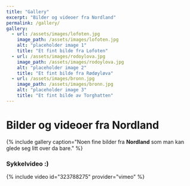 ```yaml
---
title: "Gallery"
excerpt: "Bilder og videoer fra Nordland"
permalink: /gallery/
gallery:
  - url: /assets/images/lofoten.jpg
    image_path: /assets/images/lofoten.jpg
    alt: "placeholder image 1"
    title: "Et fint bilde fra Lofoten"
  - url: /assets/images/rodoylova.jpg
    image_path: /assets/images/rodoylova.jpg
    alt: "placeholder image 2"
    title: "Et fint bilde fra Rødøyløva"
  - url: /assets/images/bronn.jpg
    image_path: /assets/images/bronn.jpg
    alt: "placeholder image 3"
    title: "Et fint bilde av Torghatten"
---
```


# Bilder og videoer fra Nordland

{% include gallery caption="Noen fine bilder fra **Nordland** som man kan glede seg litt over da bare." %}

### Sykkelvideo :)
{% include video id="323788275" provider="vimeo" %}
